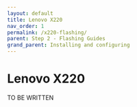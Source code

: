 ```yaml
---
layout: default
title: Lenovo X220
nav_order: 1
permalink: /x220-flashing/
parent: Step 2 - Flashing Guides
grand_parent: Installing and configuring
---
```


# Lenovo X220

TO BE WRITTEN
